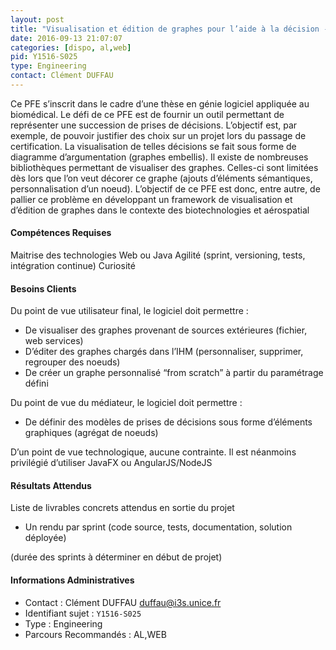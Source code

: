 ```yaml
---
layout: post
title: "Visualisation et édition de graphes pour l’aide à la décision - Application au biomédical et l'aérospatiale"
date: 2016-09-13 21:07:07
categories: [dispo, al,web]
pid: Y1516-S025
type: Engineering
contact: Clément DUFFAU
---
```

       
Ce PFE s’inscrit dans le cadre d’une thèse en génie logiciel appliquée au biomédical.  Le défi de ce PFE est de fournir un outil permettant de représenter une succession de prises de décisions. L’objectif est, par exemple, de pouvoir justifier des choix sur un projet lors du passage de certification. La visualisation de telles décisions se fait sous forme de diagramme d’argumentation (graphes embellis). Il existe de nombreuses bibliothèques permettant de visualiser des graphes. Celles-ci sont limitées dès lors que l’on veut décorer ce graphe (ajouts d’éléments sémantiques, personnalisation d’un noeud). L’objectif de ce PFE est donc, entre autre, de pallier ce problème en développant un framework de visualisation et d’édition de graphes dans le contexte des biotechnologies et aérospatial

#### Compétences Requises
Maitrise des technologies Web ou Java
Agilité (sprint, versioning, tests, intégration continue)
Curiosité


#### Besoins Clients
Du point de vue utilisateur final, le logiciel doit permettre :
- De visualiser des graphes provenant de sources extérieures (fichier, web services)
- D’éditer des graphes chargés dans l’IHM (personnaliser, supprimer, regrouper des noeuds)
- De créer un graphe personnalisé “from scratch” à partir du paramétrage défini

Du point de vue du médiateur, le logiciel doit permettre :
- De définir des modèles de prises de décisions sous forme d’éléments graphiques (agrégat de noeuds)

D’un point de vue technologique, aucune contrainte. Il est néanmoins privilégié d’utiliser JavaFX ou AngularJS/NodeJS

#### Résultats Attendus
Liste de livrables concrets attendus en sortie du projet
- Un rendu par sprint (code source, tests, documentation, solution déployée)

(durée des sprints à déterminer en début de projet)
     

#### Informations Administratives
  * Contact : Clément DUFFAU <duffau@i3s.unice.fr>
  * Identifiant sujet : `Y1516-S025`
  * Type : Engineering
  * Parcours Recommandés : AL,WEB
     